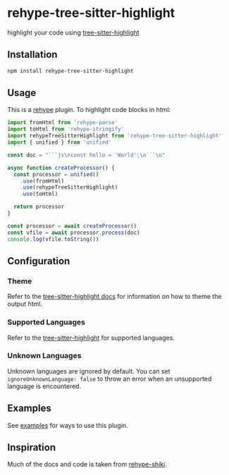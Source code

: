 # rehype-tree-sitter-highlight

highlight your code using [tree-sitter-highlight](https://github.com/devongovett/tree-sitter-highlight)

## Installation

```sh
npm install rehype-tree-sitter-highlight
```

## Usage

This is a [rehype](https://github.com/rehypejs/rehype) plugin.
To highlight code blocks in html:

````js
import fromHtml from 'rehype-parse'
import toHtml from 'rehype-stringify'
import rehypeTreeSitterHighlight from 'rehype-tree-sitter-highlight'
import { unified } from 'unified'

const doc = "```js\nconst hello = 'World';\n```\n"

async function createProcessor() {
  const processor = unified()
    .use(fromHtml)
    .use(rehypeTreeSitterHighlight)
    .use(toHtml)

  return processor
}

const processor = await createProcessor()
const vfile = await processor.process(doc)
console.log(vfile.toString())
````

## Configuration

### Theme

Refer to the [tree-sitter-highlight docs](https://github.com/devongovett/tree-sitter-highlight#themes) for information on how to theme the output html.

### Supported Languages

Refer to the [tree-sitter-highlight](https://github.com/devongovett/tree-sitter-highlight/blob/054c85b01cb2cd52b819c7f2dbe2c026a3c96d40/src/lib.rs#L8-L14) for supported languages.

### Unknown Languages

Unknown languages are ignored by default. You can set `ignoreUnknownLanguage: false` to throw an error when an unsupported language is encountered.

## Examples

See [examples](https://github.com/sachinraja/rodemirror/tree/main/examples) for ways to use this plugin.

## Inspiration

Much of the docs and code is taken from [rehype-shiki](https://github.com/stefanprobst/rehype-shiki).
